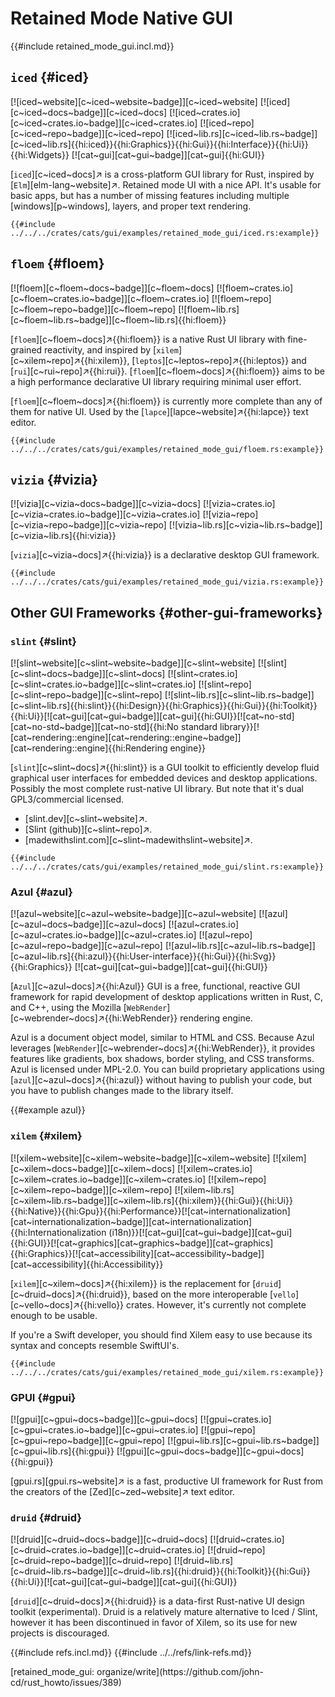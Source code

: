 # Retained Mode Native GUI

{{#include retained_mode_gui.incl.md}}

## `iced` {#iced}

[![iced~website][c~iced~website~badge]][c~iced~website] [![iced][c~iced~docs~badge]][c~iced~docs] [![iced~crates.io][c~iced~crates.io~badge]][c~iced~crates.io] [![iced~repo][c~iced~repo~badge]][c~iced~repo] [![iced~lib.rs][c~iced~lib.rs~badge]][c~iced~lib.rs]{{hi:iced}}{{hi:Graphics}}{{hi:Gui}}{{hi:Interface}}{{hi:Ui}}{{hi:Widgets}} [![cat~gui][cat~gui~badge]][cat~gui]{{hi:GUI}}

[`iced`][c~iced~docs]↗ is a cross-platform GUI library for Rust, inspired by [`Elm`][elm-lang~website]↗. Retained mode UI with a nice API. It's usable for basic apps, but has a number of missing features including multiple [windows][p~windows], layers, and proper text rendering.

```rust,editable
{{#include ../../../crates/cats/gui/examples/retained_mode_gui/iced.rs:example}}
```

## `floem` {#floem}

[![floem][c~floem~docs~badge]][c~floem~docs] [![floem~crates.io][c~floem~crates.io~badge]][c~floem~crates.io] [![floem~repo][c~floem~repo~badge]][c~floem~repo] [![floem~lib.rs][c~floem~lib.rs~badge]][c~floem~lib.rs]{{hi:floem}}

[`floem`][c~floem~docs]↗{{hi:floem}} is a native Rust UI library with fine-grained reactivity, and inspired by [`xilem`][c~xilem~repo]↗{{hi:xilem}}, [`leptos`][c~leptos~repo]↗{{hi:leptos}} and [`rui`][c~rui~repo]↗{{hi:rui}}. [`floem`][c~floem~docs]↗{{hi:floem}} aims to be a high performance declarative UI library requiring minimal user effort.

[`floem`][c~floem~docs]↗{{hi:floem}} is currently more complete than any of them for native UI. Used by the [`lapce`][lapce~website]↗{{hi:lapce}} text editor.

```rust,editable
{{#include ../../../crates/cats/gui/examples/retained_mode_gui/floem.rs:example}}
```

## `vizia` {#vizia}

[![vizia][c~vizia~docs~badge]][c~vizia~docs] [![vizia~crates.io][c~vizia~crates.io~badge]][c~vizia~crates.io] [![vizia~repo][c~vizia~repo~badge]][c~vizia~repo] [![vizia~lib.rs][c~vizia~lib.rs~badge]][c~vizia~lib.rs]{{hi:vizia}}

[`vizia`][c~vizia~docs]↗{{hi:vizia}} is a declarative desktop GUI framework.

```rust,editable
{{#include ../../../crates/cats/gui/examples/retained_mode_gui/vizia.rs:example}}
```

## Other GUI Frameworks {#other-gui-frameworks}

### `slint` {#slint}

[![slint~website][c~slint~website~badge]][c~slint~website] [![slint][c~slint~docs~badge]][c~slint~docs] [![slint~crates.io][c~slint~crates.io~badge]][c~slint~crates.io] [![slint~repo][c~slint~repo~badge]][c~slint~repo] [![slint~lib.rs][c~slint~lib.rs~badge]][c~slint~lib.rs]{{hi:slint}}{{hi:Design}}{{hi:Graphics}}{{hi:Gui}}{{hi:Toolkit}}{{hi:Ui}}[![cat~gui][cat~gui~badge]][cat~gui]{{hi:GUI}}[![cat~no-std][cat~no-std~badge]][cat~no-std]{{hi:No standard library}}[![cat~rendering::engine][cat~rendering::engine~badge]][cat~rendering::engine]{{hi:Rendering engine}}

[`slint`][c~slint~docs]↗{{hi:slint}} is a GUI toolkit to efficiently develop fluid graphical user interfaces for embedded devices and desktop applications.
Possibly the most complete rust-native UI library. But note that it's dual GPL3/commercial licensed.

- [slint.dev][c~slint~website]↗.
- [Slint (github)][c~slint~repo]↗.
- [madewithslint.com][c~slint~madewithslint~website]↗.

```rust,editable
{{#include ../../../crates/cats/gui/examples/retained_mode_gui/slint.rs:example}}
```

### Azul {#azul}

[![azul~website][c~azul~website~badge]][c~azul~website] [![azul][c~azul~docs~badge]][c~azul~docs] [![azul~crates.io][c~azul~crates.io~badge]][c~azul~crates.io] [![azul~repo][c~azul~repo~badge]][c~azul~repo] [![azul~lib.rs][c~azul~lib.rs~badge]][c~azul~lib.rs]{{hi:azul}}{{hi:User-interface}}{{hi:Gui}}{{hi:Svg}}{{hi:Graphics}} [![cat~gui][cat~gui~badge]][cat~gui]{{hi:GUI}}

[`Azul`][c~azul~docs]↗{{hi:Azul}} GUI is a free, functional, reactive GUI framework for rapid development of desktop applications written in Rust, C, and C++, using the Mozilla [`WebRender`][c~webrender~docs]↗{{hi:WebRender}} rendering engine.

Azul is a document object model, similar to HTML and CSS. Because Azul leverages [`WebRender`][c~webrender~docs]↗{{hi:WebRender}}, it provides features like gradients, box shadows, border styling, and CSS transforms. Azul is licensed under MPL-2.0. You can build proprietary applications using [`azul`][c~azul~docs]↗{{hi:azul}} without having to publish your code, but you have to publish changes made to the library itself.

{{#example azul}}

### `xilem` {#xilem}

[![xilem~website][c~xilem~website~badge]][c~xilem~website] [![xilem][c~xilem~docs~badge]][c~xilem~docs] [![xilem~crates.io][c~xilem~crates.io~badge]][c~xilem~crates.io] [![xilem~repo][c~xilem~repo~badge]][c~xilem~repo] [![xilem~lib.rs][c~xilem~lib.rs~badge]][c~xilem~lib.rs]{{hi:xilem}}{{hi:Gui}}{{hi:Ui}}{{hi:Native}}{{hi:Gpu}}{{hi:Performance}}[![cat~internationalization][cat~internationalization~badge]][cat~internationalization]{{hi:Internationalization (i18n)}}[![cat~gui][cat~gui~badge]][cat~gui]{{hi:GUI}}[![cat~graphics][cat~graphics~badge]][cat~graphics]{{hi:Graphics}}[![cat~accessibility][cat~accessibility~badge]][cat~accessibility]{{hi:Accessibility}}

[`xilem`][c~xilem~docs]↗{{hi:xilem}} is the replacement for [`druid`][c~druid~docs]↗{{hi:druid}}, based on the more interoperable [`vello`][c~vello~docs]↗{{hi:vello}} crates. However, it's currently not complete enough to be usable.

If you're a Swift developer, you should find Xilem easy to use because its syntax and concepts resemble SwiftUI's.

```rust,editable
{{#include ../../../crates/cats/gui/examples/retained_mode_gui/xilem.rs:example}}
```

### GPUI {#gpui}

[![gpui][c~gpui~docs~badge]][c~gpui~docs] [![gpui~crates.io][c~gpui~crates.io~badge]][c~gpui~crates.io] [![gpui~repo][c~gpui~repo~badge]][c~gpui~repo] [![gpui~lib.rs][c~gpui~lib.rs~badge]][c~gpui~lib.rs]{{hi:gpui}}
[![gpui][c~gpui~docs~badge]][c~gpui~docs]{{hi:gpui}}

[gpui.rs][gpui.rs~website]↗ is a fast, productive UI framework for Rust from the creators of the [Zed][c~zed~website]↗ text editor.

### `druid` {#druid}

[![druid][c~druid~docs~badge]][c~druid~docs] [![druid~crates.io][c~druid~crates.io~badge]][c~druid~crates.io] [![druid~repo][c~druid~repo~badge]][c~druid~repo] [![druid~lib.rs][c~druid~lib.rs~badge]][c~druid~lib.rs]{{hi:druid}}{{hi:Toolkit}}{{hi:Gui}}{{hi:Ui}}[![cat~gui][cat~gui~badge]][cat~gui]{{hi:GUI}}

[`druid`][c~druid~docs]↗{{hi:druid}} is a data-first Rust-native UI design toolkit (experimental). Druid is a relatively mature alternative to Iced / Slint, however it has been discontinued in favor of Xilem, so its use for new projects is discouraged.

{{#include refs.incl.md}}
{{#include ../../refs/link-refs.md}}

<div class="hidden">
[retained_mode_gui: organize/write](https://github.com/john-cd/rust_howto/issues/389)
</div>
